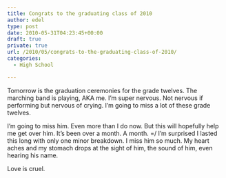 ```yaml
---
title: Congrats to the graduating class of 2010
author: edel
type: post
date: 2010-05-31T04:23:45+00:00
draft: true
private: true
url: /2010/05/congrats-to-the-graduating-class-of-2010/
categories:
  - High School

---
```

Tomorrow is the graduation ceremonies for the grade twelves. The marching band is playing, AKA me. I&#8217;m super nervous. Not nervous if performing but nervous of crying. I&#8217;m going to miss a lot of these grade twelves.

I&#8217;m going to miss him. Even more than I do now. But this will hopefully help me get over him. It&#8217;s been over a month. A month. =/ I&#8217;m surprised I lasted this long with only one minor breakdown. I miss him so much. My heart aches and my stomach drops at the sight of him, the sound of him, even hearing his name.

Love is cruel.

<ol class="footnote">
</ol>